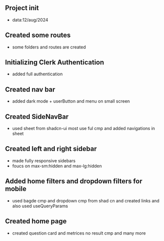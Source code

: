 ## Project init

- data:12/aug/2024

## Created some routes

- some folders and routes are created

## Initializing Clerk Authentication

- added full authentication

## Created nav bar

- added dark mode + userButton and menu on small screen

## Created SideNavBar

- used sheet from shadcn-ui most use ful cmp and added navigations in sheet

## Created left and right sidebar

- made fully responsive sidebars
- foucs on max-sm:hidden and max-lg:hidden

## Added home filters and dropdown filters for mobile

- used bagde cmp and dropdown cmp from shad cn and created links and also used useQueryParams

## Created home page

- created question card and metrices no result cmp and many more
